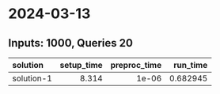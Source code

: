 # 2024-03-13

## Inputs: 1000, Queries 20

| solution   |   setup_time |   preproc_time |   run_time |
|:-----------|-------------:|---------------:|-----------:|
| solution-1 |        8.314 |          1e-06 |   0.682945 |